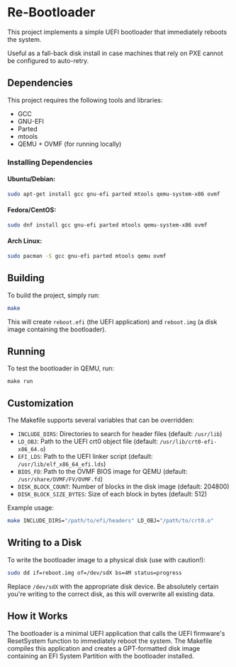 # Re-Bootloader

This project implements a simple UEFI bootloader that immediately reboots the system.

Useful as a fall-back disk install in case machines that rely on PXE cannot be configured to auto-retry.

## Dependencies

This project requires the following tools and libraries:

- GCC
- GNU-EFI
- Parted
- mtools
- QEMU + OVMF (for running locally)

### Installing Dependencies

#### Ubuntu/Debian:

```sh
sudo apt-get install gcc gnu-efi parted mtools qemu-system-x86 ovmf
```

#### Fedora/CentOS:

```sh
sudo dnf install gcc gnu-efi parted mtools qemu-system-x86 ovmf
```

#### Arch Linux:

```sh
sudo pacman -S gcc gnu-efi parted mtools qemu ovmf
```

## Building

To build the project, simply run:

```sh
make
```

This will create `reboot.efi` (the UEFI application) and `reboot.img` (a disk image containing the bootloader).

## Running

To test the bootloader in QEMU, run:

```
make run
```

## Customization

The Makefile supports several variables that can be overridden:

- `INCLUDE_DIRS`: Directories to search for header files (default: `/usr/lib`)
- `LD_OBJ`: Path to the UEFI crt0 object file (default: `/usr/lib/crt0-efi-x86_64.o`)
- `EFI_LDS`: Path to the UEFI linker script (default: `/usr/lib/elf_x86_64_efi.lds`)
- `BIOS_FD`: Path to the OVMF BIOS image for QEMU (default: `/usr/share/OVMF/FV/OVMF.fd`)
- `DISK_BLOCK_COUNT`: Number of blocks in the disk image (default: 204800)
- `DISK_BLOCK_SIZE_BYTES`: Size of each block in bytes (default: 512)

Example usage:

```sh
make INCLUDE_DIRS="/path/to/efi/headers" LD_OBJ="/path/to/crt0.o"
```

## Writing to a Disk

To write the bootloader image to a physical disk (use with caution!):

```sh
sudo dd if=reboot.img of=/dev/sdX bs=4M status=progress
```

Replace `/dev/sdX` with the appropriate disk device. Be absolutely certain you're writing to the correct disk, as this will overwrite all existing data.

## How it Works

The bootloader is a minimal UEFI application that calls the UEFI firmware's ResetSystem function to immediately reboot the system. The Makefile compiles this application and creates a GPT-formatted disk image containing an EFI System Partition with the bootloader installed.
